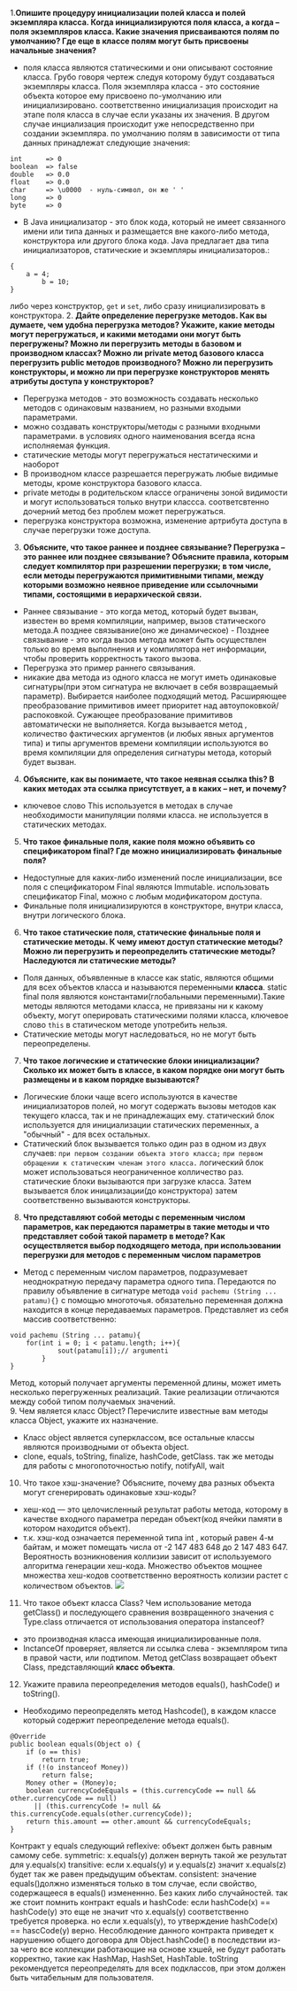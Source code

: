 1.**Опишите процедуру инициализации полей класса и полей экземпляра класса. Когда инициализируются поля класса, а когда – поля экземпляров класса. Какие значения присваиваются полям по умолчанию? Где еще в классе полям могут быть присвоены начальные значения?**
 - поля класса являются статическими и они описывают состояние класса. Грубо говоря чертеж следуя которому будут создаваться экземпляры класса. Поля экземпляра класса -  это состояние объекта которое ему присвоено по-умолчанию или инициализировано.
 соответственно инициализация происходит на этапе поля класса в случае если указаны их значения. В другом случае инциализация происходит уже непосредственно при создании экземпляра. 	по умолчанию полям в зависимости от типа данных принадлежат следующие значения:
 ```:
 int      => 0
boolean  => false
double   => 0.0
float    => 0.0
char     => \u0000  - нуль-символ, он же ' '
long     => 0
byte     => 0
```
- В Java инициализатор - это блок кода, который не имеет связанного имени или типа данных и размещается вне какого-либо метода, конструктора или другого блока кода.
Java предлагает два типа инициализаторов, статические и экземпляры инициализаторов.:
```
{
	a = 4;
    	b = 10;
}
```
либо через конструктор, `get` и `set`, либо сразу инициализировать в конструктора.
2. **Дайте определение перегрузке методов. Как вы думаете, чем удобна перегрузка методов? Укажите, какие методы могут перегружаться, и какими методами они могут быть перегружены? Можно ли перегрузить методы в базовом и производном классах? Можно ли private метод базового класса перегрузить public методов производного? Можно ли перегрузить конструкторы, и можно ли при перегрузке конструкторов менять атрибуты доступа у конструкторов?**
- Перегрузка методов - это возможность создавать несколько методов с одинаковым названием, но разными входыми параметрами.
- можно создавать конструкторы/методы с разными входными параметрами. в условиях одного наименования всегда ясна исполняемая функция.
- статические методы могут перегружаться нестатическими и наоборот
- В производном классе разрешается перегружать любые видимые методы, кроме конструктора базового класса.
- private методы в родительском классе ограничены зоной видимости и могут использоваться только внутри классса. соответсвтенно дочерний метод без проблем может перегружаться.
- перегрузка конструктора возможна, изменение артрибута доступа в случае перегрузки тоже доступа.
3. **Объясните, что такое раннее и позднее связывание? Перегрузка – это раннее или позднее связывание? Объясните правила, которым следует компилятор при разрешении перегрузки; в том числе, если методы перегружаются примитивными типами, между которыми возможно неявное приведение или ссылочными типами, состоящими в иерархической связи.**
- Раннее связывание - это когда метод, который будет вызван, известен во время компиляции, например, вызов статического метода.А позднее связывание(оно же динамическое) - Позднее связывание - это когда вызов метода может быть осуществлен только во время выполнения и у компилятора нет информации, чтобы проверить корректность такого вызова.
- Перегрузка это пример раннего связывания.
- никакие два метода из одного класса не могут иметь одинаковые сигнатуры(при этом сигнатура не включает в себя возвращаемый параметр). Выбирается наиболее подходящий метод. Расширяющее преобразование примитивов имеет приоритет над автоупоковкой/распоковкой. Сужающее преобразование примитивов автоматически не выполняется. Когда вызывается метод , количество фактических аргументов (и любых явных аргументов типа) и типы аргументов времени компиляции используются во время компиляции для определения сигнатуры метода, который будет вызван.
4. **Объясните, как вы понимаете, что такое неявная ссылка this? В каких методах эта ссылка присутствует, а в каких – нет, и почему?**
- ключевое слово This используется в методах в случае необходимости манипуляции полями класса. не используется в статических методах.
5. **Что такое финальные поля, какие поля можно объявить со спецификатором final? Где можно инициализировать финальные поля?**
- Недоступные для каких-либо изменений после инициализации, все поля с спецификатором Final являются Immutable. использовать спецификатор Final, можно с любым модификатором доступа.
- Финальные поля инициализируются в конструкторе, внутри класса, внутри логического блока.
6. **Что такое статические поля, статические финальные поля и статические методы. К чему имеют доступ статические методы? Можно ли перегрузить и переопределить статические методы? Наследуются ли статические методы?**
- Поля данных, объявленные в классе как static, являются общими для всех объектов класса и называются переменными **класса**. static final поля являются константами(глобальными переменными).Такие методы являются методами класса, не привязаны ни к какому объекту,
могут оперировать статическими полями класса, ключевое слово `this` в статическом методе употребить нельзя.
- Статические методы могут наследоваться, но не могут быть переопределены.
7. **Что такое логические и статические блоки инициализации? Сколько их может быть в классе, в каком порядке они могут быть размещены и в каком порядке вызываются?**
- Логические блоки чаще всего используются в качестве инициализаторов полей, но могут содержать вызовы методов как текущего класса, так и не принадлежащих ему. статический блок используется для инициализации статических переменных, а "обычный"  - для всех остальных.
- Статический блок вызывается только один раз в одном из двух случаев:
`при первом создании объекта этого класса;`
`при первом обращении к статическим членам этого класса.`
логический блок может использоваться неограниченное колличество раз.
статические блоки вызываются при загрузке класса. Затем вызывается блок иницализации(до конструктора) затем соответственно вызываются конструкторы.
8. **Что представляют собой методы с переменным числом параметров, как передаются параметры в такие методы и что представляет собой такой параметр в методе? Как осуществляется выбор подходящего метода, при использовании перегрузки для методов с переменным числом параметров**
- Метод с переменным числом параметров, подразумевает неоднократную передачу параметра одного типа. Передаются по правилу объявление в сигнатуре метода
`void pachemu (String ... patamu){}` с помощью многоточья. обязательно переменная должна находится в конце передаваемых параметров. Представляет из себя массив соответственно:
``` 
void pachemu (String ... patamu){
	for(int i = 0; i < patamu.length; i++){
    		sout(patamu[i]);// argumenti
    	}
}
```                                    
Метод, который получает аргументы переменной длины, может иметь несколько перегруженных реализаций. Такие реализации отличаются между собой типом получаемых значений.    
9. Чем является класс Object? Перечислите известные вам методы класса  Object, укажите их назначение.
- Класс object является суперклассом, все остальные классы являются производными от объекта object.
- clone, equals, toString, finalize, hashCode, getClass. так же методы для работы с многопоточностью notify, notifyAll, wait
10. Что такое хэш-значение? Объясните, почему два разных объекта могут сгенерировать одинаковые хэш-коды?
-  хеш-код — это целочисленный результат работы метода, которому в качестве входного параметра передан объект(код ячейки памяти в котором находится объект). 
- т.к. хэш-код означается переменной типа int , который равен 4-м байтам, и может помещать числа от -2 147 483 648 до 2 147 483 647. Вероятность возникновения коллизии зависит от используемого алгоритма генерации хеш-кода. Множество объектов мощнее множества хеш-кодов соответственно вероятность колизии растет с количеством объектов.
![](https://eclipsesource.com/wp-content/uploads/2012/09/hashcode-collisions.png)
11. Что такое объект класса Class? Чем использование метода getClass() и последующего сравнения возвращенного значения с Type.class отличается от использования оператора instanceof?
- это производная класса имеющая инициализированные поля.
- InctanceOf проверяет, является ли ссылка слева - экземпляром  типа в правой части, или подтипом. Метод getClass возвращает объект Class, представляющий **класс объекта**.
12. Укажите правила переопределения методов equals(), hashCode() и toString().
- Необходимо переопределять метод Hashcode(), в каждом классе который содержит переопределение метода equals(). 
```
@Override
public boolean equals(Object o) {
    if (o == this)
        return true;
    if (!(o instanceof Money))
        return false;
    Money other = (Money)o;
    boolean currencyCodeEquals = (this.currencyCode == null && other.currencyCode == null)
      || (this.currencyCode != null && this.currencyCode.equals(other.currencyCode));
    return this.amount == other.amount && currencyCodeEquals;
}
```
Контракт у equals следующий
reflexive: объект должен быть равным самому себе.
symmetric: x.equals(y) должен вернуть такой же результат для y.equals(x)
transitive: если x.equals(y) и y.equals(z) значит x.equals(z) будет так же равен предыдущим объектам.
consistent: значение equals()должно изменяться только в том случае, если свойство, содержащееся в equals() измененнно. Без каких либо случайностей.
так же стоит помнить контракт equals и hashCode:
если hashCode(x) == hashCode(y) это еще не значит что x.equals(y) соответственно требуется проверка. но если x.equals(y), то утверждение hashCode(x) == hascCode(y) верно. Несоблюдение данного контракта приведет к нарушению общего договора для Object.hashCode() в последствии из-за чего все коллекции работающие на основе хэшей, не будут работать корректно, такие как HashMap, HashSet, HashTable. toString рекомендуется переопределять для всех подклассов, при этом должен быть читабельным для пользователя.